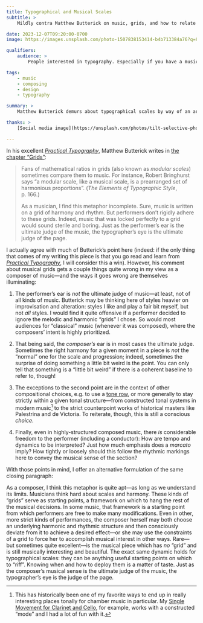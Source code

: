 ```yaml
---
title: Typographical and Musical Scales
subtitle: >
    Mildly contra Matthew Butterick on music, grids, and how to relate them to typography.

date: 2023-12-07T09:20:00-0700
image: https://images.unsplash.com/photo-1507838153414-b4b713384a76?q=80&w=1280&auto=format&fit=crop&ixlib=rb-4.0.3&ixid=M3wxMjA3fDB8MHxwaG90by1wYWdlfHx8fGVufDB8fHx8fA%3D%3D

qualifiers:
    audience: >
        People interested in typography. Especially if you have a musical background!

tags:
    - music
    - composing
    - design
    - typography

summary: >
    Matthew Butterick demurs about typographical scales by way of an argument about music. He is almost right—but music itself has more to teach.

thanks: >
    [Social media image](https://unsplash.com/photos/tilt-selective-photograph-of-music-notes-rPOmLGwai2w) credit [Marius Masalar](https://unsplash.com/@marius).

---
```


In his excellent [<cite>Practical Typography</cite>](https://practicaltypography.com), Matthew Butterick writes in [the chapter “Grids”](https://practicaltypography.com/grids.html):

> Fans of mathematical ratios in grids (also known as *modular scales*) sometimes compare them to music. For instance, Robert Bringhurst says “a modular scale, like a musical scale, is a prearranged set of harmonious proportions”. (<cite>The Elements of Typographic Style</cite>, p. 166.)
> 
> As a musician, I find this metaphor incomplete. Sure, music is written on a grid of harmony and rhythm. But performers don’t rigidly adhere to these grids. Indeed, music that was locked perfectly to a grid would sound sterile and boring. Just as the performer’s ear is the ultimate judge of the music, the typographer’s eye is the ultimate judge of the page.

I actually agree with much of Butterick’s point here (indeed: if the only thing that comes of my writing this piece is that you go read and learn from [<cite>Practical Typography</cite>](https://practicaltypography.com), I will consider this a win). However, his comment about musical grids gets a couple things quite wrong in my view as a composer of music—and the ways it goes wrong are themselves illuminating:

1. The performer’s ear is *not* the ultimate judge of music—at least, not of all kinds of music. Butterick may be thinking here of styles heavier on improvisation and alteration: styles I like and play a fair bit myself, but not *all* styles. I would find it quite offensive if a performer decided to ignore the melodic and harmonic “grids” I chose. So would most audiences for “classical” music (whenever it was composed), where the composers’ intent is highly prioritized.

2. That being said, the *composer’s* ear is in most cases the ultimate judge. Sometimes the right harmony for a given moment in a piece is *not* the “normal” one for the scale and progression; indeed, sometimes the surprise of doing something a little bit weird is the point. You can only tell that something is a “little bit weird” if there is a coherent baseline to refer to, though!

3. The exceptions to the second point are in the context of other compositional choices, e.g. to use a [tone row](https://en.wikipedia.org/wiki/Tone_row), or more generally to stay strictly within a given tonal structure—from constructed tonal systems in modern music[^1] to the strict counterpoint works of historical masters like Palestrina and de Victoria. To reiterate, though, this is still a conscious *choice*.

4. Finally, even in highly-structured composed music, there *is* considerable freedom to the performer (including a conductor): How are tempo and dynamics to be interpreted? Just how much emphasis does a <i>marcato</i> imply? How tightly or loosely should this follow the rhythmic markings here to convey the musical sense of the section?

With those points in mind, I offer an alternative formulation of the same closing paragraph:

As a composer, I think this metaphor is quite apt—as long as we understand its limits. Musicians think hard about scales and harmony. These kinds of “grids” serve as starting points, a framework on which to hang the rest of the musical decisions. In some music, that framework is a starting point from which performers are free to make many modifications. Even in other, more strict kinds of performances, the composer herself may both choose an underlying harmonic and rhythmic structure and then consciously deviate from it to achieve a desired effect—or she may use the constraints of a grid to force her to accomplish musical interest in other ways. Rare—but sometimes quite excellent—is the musical piece which has *no* “grid” and is still musically interesting and beautiful. The exact same dynamic holds for typographical scales: they can be anything useful starting points on which to “riff”. Knowing when and how to deploy them is a matter of taste. Just as the composer’s musical sense is the ultimate judge of the music, the typographer’s eye is the judge of the page.

[^1]:	This has historically been one of my favorite ways to end up in really interesting places tonally for chamber music in particular. My [Single Movement for Clarinet and Cello](https://soundcloud.com/chriskrycho/single-movement-for-clarinet), for example, works with a constructed “mode” and I had a lot of fun with it.
